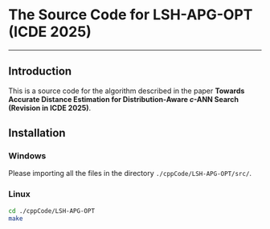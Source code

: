 # The Source Code for LSH-APG-OPT (ICDE 2025)
-----------------------------------------------------------------------------------------------------------------
## Introduction
This is a source code for the algorithm described in the paper **Towards Accurate Distance Estimation for Distribution-Aware $c$-ANN Search (Revision in ICDE 2025)**. 

## Installation
### Windows
Please importing all the files in the directory `./cppCode/LSH-APG-OPT/src/`.

### Linux
```bash
cd ./cppCode/LSH-APG-OPT
make
```


